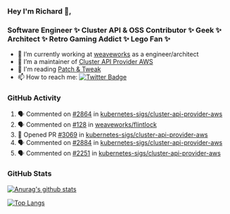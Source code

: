 ### Hey I'm Richard 👋, 

<h3 align="left">Software Engineer ✨ Cluster API & OSS Contributor ✨ Geek ✨ Architect ✨ Retro Gaming Addict ✨ Lego Fan ✨</h3>

- 🔭 I’m currently working at [weaveworks](https://github.com/weaveworks) as a engineer/architect
- 👯 I’m a maintainer of [Cluster API Provider AWS](https://github.com/kubernetes-sigs/cluster-api-provider-aws)
- 💬 I'm reading [Patch & Tweak](https://bjooks.com/products/patch-tweak-exploring-modular-synthesis)
- 📫 How to reach me: [![Twitter Badge](https://img.shields.io/badge/-@fruit_case-00acee?style=flat&logo=Twitter&logoColor=white)](https://twitter.com/intent/follow?screen_name=fruit_case "Follow on Twitter")

### GitHub Activity 

<!--START_SECTION:activity-->
1. 🗣 Commented on [#2864](https://github.com/kubernetes-sigs/cluster-api-provider-aws/issues/2864) in [kubernetes-sigs/cluster-api-provider-aws](https://github.com/kubernetes-sigs/cluster-api-provider-aws)
2. 🗣 Commented on [#128](https://github.com/weaveworks/flintlock/issues/128) in [weaveworks/flintlock](https://github.com/weaveworks/flintlock)
3. 💪 Opened PR [#3069](https://github.com/kubernetes-sigs/cluster-api-provider-aws/pull/3069) in [kubernetes-sigs/cluster-api-provider-aws](https://github.com/kubernetes-sigs/cluster-api-provider-aws)
4. 🗣 Commented on [#2884](https://github.com/kubernetes-sigs/cluster-api-provider-aws/issues/2884) in [kubernetes-sigs/cluster-api-provider-aws](https://github.com/kubernetes-sigs/cluster-api-provider-aws)
5. 🗣 Commented on [#2251](https://github.com/kubernetes-sigs/cluster-api-provider-aws/issues/2251) in [kubernetes-sigs/cluster-api-provider-aws](https://github.com/kubernetes-sigs/cluster-api-provider-aws)
<!--END_SECTION:activity-->

### GitHub Stats

[![Anurag's github stats](https://github-readme-stats.vercel.app/api?username=richardcase&count_private=true&show_icons=true)](https://github.com/anuraghazra/github-readme-stats)

[![Top Langs](https://github-readme-stats.vercel.app/api/top-langs/?username=richardcase&hide=html&layout=compact)](https://github.com/anuraghazra/github-readme-stats)
